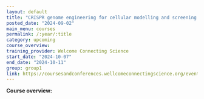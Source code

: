 ```yaml
---
layout: default
title: "CRISPR genome engineering for cellular modelling and screening 2024"
posted_date: "2024-09-02"
main_menu: courses
permalink: /:year/:title
category: upcoming
course_overview: 
training_provider: Welcome Connecting Science
start_date: "2024-10-07"
end_date: "2024-10-11"
group: group1
link: https://coursesandconferences.wellcomeconnectingscience.org/event/crispr-genome-engineering-for-cellular-modelling-and-screening-2024-20241007/
---
```

  
<!-- ### SARS-CoV-2 NGS bioinformatics course 2021 -->

<p align="left"><b >Course overview:</b></p>
